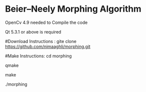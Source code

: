 Beier–Neely Morphing Algorithm
==============
OpenCv 4.9 needed to Compile the code

Qt 5.3.1 or above is required 

#Download Instructions :
gite clone https://github.com/nimaaghli/morphing.git


#Make Instructions:
cd morphing

qmake 

make

./morphing 


